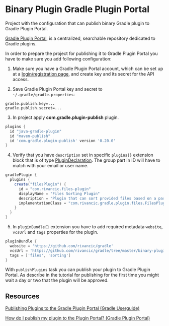 # Binary Plugin Gradle Plugin Portal

Project with the configuration that can publish binary Gradle plugin to Gradle Plugin Portal.

[Gradle Plugin Portal](https://plugins.gradle.org/), is a centralized, searchable repository dedicated to Gradle plugins.

In order to prepare the project for publishing it to Gradle Plugin Portal you have to make sure you add following configuration:

1) Make sure you have a Gradle Plugin Portal account, which can be set up at a [login/registration page](https://plugins.gradle.org/user/login), and create key and its secret for the API access.

2) Save Gradle Plugin Portal key and secret to `~/.gradle/gradle.properties`:
   
```properties
gradle.publish.key=...
gradle.publish.secret=...
```
3) In project apply **com.gradle.plugin-publish** plugin.
   
```groovy
plugins {
  id "java-gradle-plugin"
  id "maven-publish"
  id 'com.gradle.plugin-publish' version '0.20.0'
}
```
4) Verify that you have `description` set in specific `plugins{}` extension block that is of type [PluginDeclaration](https://docs.gradle.org/current/javadoc/org/gradle/plugin/devel/PluginDeclaration.html).
The group part in ID will have to match with your email or user name.
   
```groovy
gradlePlugin {
  plugins {
    create("filesPlugin") {
      id = "com.rivancic.files-plugin"
      displayName = "Files Sorting Plugin"
      description = "Plugin that can sort provided files based on a particular rule (alphabetically, creation date, extension)"
      implementationClass = "com.rivancic.gradle.plugin.files.FilesPlugin"
    }
  }
}
```
5) In `pluginBundle{}` extension you have to add required metadata `website`, `vcsUrl` and `tags` properties for the plugin.

```groovy
pluginBundle {
  website = 'https://github.com/rivancic/gradle'
  vcsUrl = 'https://github.com/rivancic/gradle/tree/master/binary-plugin'
  tags = ['files', 'sorting']
}
```

With `publishPlugins` task you can publish your plugin to Gradle Plugin Portal. As describe in the tutorial for publishing 
for the first time you might wait a day or two that the plugin will be approved.

## Resources

[Publishing Plugins to the Gradle Plugin Portal (Gradle Userguide)](https://docs.gradle.org/current/userguide/publishing_gradle_plugins.html)

[How do I publish my plugin to the Plugin Portal? (Gradle Plugin Portal)](https://plugins.gradle.org/docs/publish-plugin)

<!--

### Examples

// TODO add some examples of real projects that are published to Gradle Plugin Portal. 
For example SpringBoot / Dependency management plugins. Add also the links to those plugins.

-->
